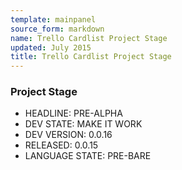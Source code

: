 ```yaml
---
template: mainpanel
source_form: markdown
name: Trello Cardlist Project Stage
updated: July 2015
title: Trello Cardlist Project Stage
---
```

### Project Stage

* HEADLINE: PRE-ALPHA
* DEV STATE: MAKE IT WORK
* DEV VERSION: 0.0.16
* RELEASED: 0.0.15
* LANGUAGE STATE: PRE-BARE

